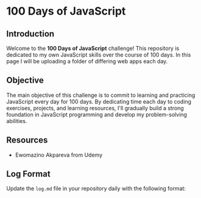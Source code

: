 # 100 Days of JavaScript

## Introduction
Welcome to the **100 Days of JavaScript** challenge! This repository is dedicated to my own JavaScript skills over the course of 100 days. In this page I will be uploading a folder of differing web apps each day.

## Objective
The main objective of this challenge is to commit to learning and practicing JavaScript every day for 100 days. By dedicating time each day to coding exercises, projects, and learning resources, I'll gradually build a strong foundation in JavaScript programming and develop my problem-solving abilities.

## Resources
- Ewomazino Akpareva from Udemy

## Log Format
Update the `log.md` file in your repository daily with the following format:
